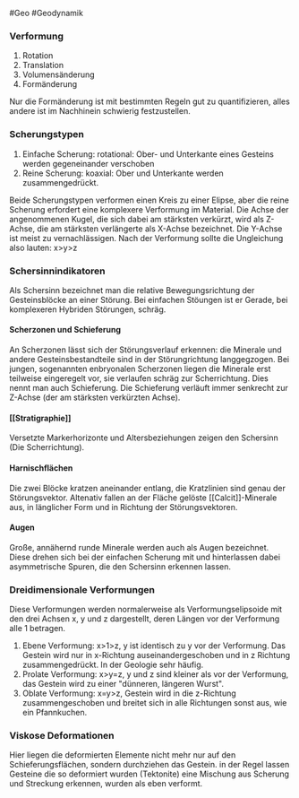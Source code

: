 #Geo #Geodynamik 

### Verformung

1. Rotation
2. Translation
3. Volumensänderung
4. Formänderung

Nur die Formänderung ist mit bestimmten Regeln gut zu quantifizieren, alles andere ist im Nachhinein schwierig festzustellen.

### Scherungstypen

1. Einfache Scherung: rotational: Ober- und Unterkante eines Gesteins werden gegeneinander verschoben
2. Reine Scherung: koaxial: Ober und Unterkante werden zusammengedrückt.

Beide Scherungstypen verformen einen Kreis zu einer Elipse, aber die reine Scherung erfordert eine komplexere Verformung im Material. Die Achse der angenommenen Kugel, die sich dabei am stärksten verkürzt, wird als Z-Achse, die am stärksten verlängerte als X-Achse bezeichnet. Die Y-Achse ist meist zu vernachlässigen. 
Nach der Verformung sollte die Ungleichung also lauten:
x>y>z

### Schersinnindikatoren

Als Schersinn bezeichnet man die relative Bewegungsrichtung der Gesteinsblöcke an einer Störung. Bei einfachen Stöungen ist er Gerade, bei komplexeren Hybriden Störungen, schräg. 

#### Scherzonen und Schieferung

An Scherzonen lässt sich der Störungsverlauf erkennen: die Minerale und andere Gesteinsbestandteile sind in der Störungrichtung langgegzogen. Bei jungen, sogenannten enbryonalen Scherzonen liegen die Minerale erst teilweise eingeregelt vor, sie verlaufen schräg zur Scherrichtung. Dies nennt man auch Schieferung. Die Schieferung verläuft immer senkrecht zur Z-Achse (der am stärksten verkürzten Achse).

#### [[Stratigraphie]]

Versetzte Markerhorizonte und Altersbeziehungen zeigen den Schersinn (Die Scherrichtung).

#### Harnischflächen

Die zwei Blöcke kratzen aneinander entlang, die Kratzlinien sind genau der Störungsvektor. Altenativ fallen an der Fläche gelöste [[Calcit]]-Minerale aus, in länglicher Form und in Richtung der Störungsvektoren.

#### Augen

Große, annähernd runde Minerale werden auch als Augen bezeichnet. Diese drehen sich bei der einfachen Scherung mit und hinterlassen dabei asymmetrische Spuren, die den Schersinn erkennen lassen.

### Dreidimensionale Verformungen

Diese Verformungen werden normalerweise als Verformungselipsoide mit den drei Achsen x, y und z dargestellt, deren Längen vor der Verformung alle 1 betragen.

1. Ebene Verformung: x>1>z, y ist identisch zu y vor der Verformung. Das Gestein wird nur in x-Richtung auseinandergeschoben und in z Richtung zusammengedrückt. In der Geologie sehr häufig.
2. Prolate Verformung: x>y=z, y und z sind kleiner als vor der Verformung, das Gestein wird zu einer "dünneren, längeren Wurst".
3. Oblate Verformung: x=y>z, Gestein wird in die z-Richtung zusammengeschoben und breitet sich in alle Richtungen sonst aus, wie ein Pfannkuchen.

### Viskose Deformationen

Hier liegen die deformierten Elemente nicht mehr nur auf den Schieferungsflächen, sondern durchziehen das Gestein. in der Regel lassen Gesteine die so deformiert wurden (Tektonite) eine Mischung aus Scherung und Streckung erkennen, wurden als eben verformt.